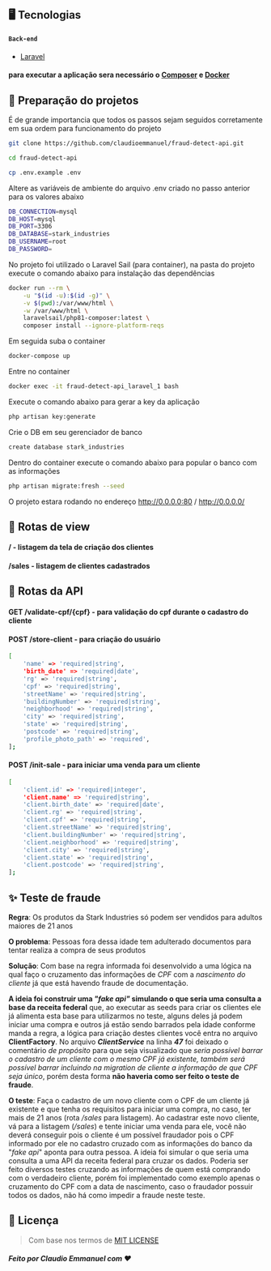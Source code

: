 
## 🖥 Tecnologias 
#### `Back-end`
- [Laravel](https://laravel.com/)
#### para executar a aplicação sera necessário o [Composer](https://getcomposer.org/download/) e [Docker](https://docs.docker.com/engine/install/)

## 🎴 Preparação do projetos 

É de grande importancia que todos os passos sejam seguidos corretamente em sua ordem para funcionamento do projeto

```bash
git clone https://github.com/claudioemmanuel/fraud-detect-api.git
```
```bash
cd fraud-detect-api 
```
```bash
cp .env.example .env
```
Altere as variáveis de ambiente do arquivo .env criado no passo anterior para os valores abaixo
```bash
DB_CONNECTION=mysql
DB_HOST=mysql
DB_PORT=3306
DB_DATABASE=stark_industries
DB_USERNAME=root
DB_PASSWORD=
```
No projeto foi utilizado o Laravel Sail (para container), na pasta do projeto execute o comando abaixo para instalação das dependências
```bash
docker run --rm \
    -u "$(id -u):$(id -g)" \
    -v $(pwd):/var/www/html \
    -w /var/www/html \
    laravelsail/php81-composer:latest \
    composer install --ignore-platform-reqs
```
Em seguida suba o container
```bash
docker-compose up
```
Entre no container
```bash
docker exec -it fraud-detect-api_laravel_1 bash
```
Execute o comando abaixo para gerar a key da aplicação 
```bash
php artisan key:generate
```
Crie o DB em seu gerenciador de banco
```bash
create database stark_industries
```
Dentro do container execute o comando abaixo para popular o banco com as informações 
```bash
php artisan migrate:fresh --seed 
```
O projeto estara rodando no endereço http://0.0.0.0:80 / http://0.0.0.0/

## 🔗 Rotas de view
#### / - listagem da tela de criação dos clientes
#### /sales - listagem de clientes cadastrados

## 🔗 Rotas da API
#### GET /validate-cpf/{cpf} - para validação do cpf durante o cadastro do cliente
#### POST /store-client - para criação do usuário
```bash
[
    'name' => 'required|string',
    'birth_date' => 'required|date',
    'rg' => 'required|string',
    'cpf' => 'required|string',
    'streetName' => 'required|string',
    'buildingNumber' => 'required|string',
    'neighborhood' => 'required|string',
    'city' => 'required|string',
    'state' => 'required|string',
    'postcode' => 'required|string',
    'profile_photo_path' => 'required',
];
```
#### POST /init-sale - para iniciar uma venda para um cliente
```bash
[
    'client.id' => 'required|integer',
    'client.name' => 'required|string',
    'client.birth_date' => 'required|date',
    'client.rg' => 'required|string',
    'client.cpf' => 'required|string',
    'client.streetName' => 'required|string',
    'client.buildingNumber' => 'required|string',
    'client.neighborhood' => 'required|string',
    'client.city' => 'required|string',
    'client.state' => 'required|string',
    'client.postcode' => 'required|string',
];
```

## ✨ Teste de fraude
**Regra**: Os  produtos  da  Stark  Industries  só  podem  ser  vendidos  para  adultos  maiores  de  21  anos  

**O problema**: Pessoas  fora  dessa  idade  tem  adulterado documentos  para  tentar  realiza  a  compra  de  seus  produtos

**Solução**: Com base na regra informada foi desenvolvido a uma lógica na qual faço o cruzamento das informações de *CPF* com  a *nascimento do cliente*  já que está havendo fraude de documentação. 

**A ideia foi construir uma *"fake api"* simulando o que seria uma consulta a base da receita federal** que, ao executar as seeds para criar os clientes ele já alimenta esta base para utilizarmos no teste, alguns deles já podem iniciar uma compra e outros já estão sendo barrados pela idade conforme manda a regra, a lógica para criação destes clientes você entra no arquivo **ClientFactory**. No arquivo ***ClientService*** na linha ***47*** foi deixado o comentário *de propósito* para que seja visualizado que *seria possível barrar o cadastro de um cliente com o mesmo CPF já existente, também será possível barrar incluindo na migration de cliente a informação de que CPF seja único*, porém desta forma **não haveria como ser feito o teste de fraude**.

**O teste**: Faça o cadastro de um novo cliente com o CPF de um cliente já existente e que tenha os requisitos para iniciar uma compra, no caso, ter mais de 21 anos (rota */sales* para listagem). Ao cadastrar este novo cliente, vá para a listagem (*/sales*) e tente iniciar uma venda para ele, você não deverá conseguir pois o cliente é um possível fraudador pois o CPF informado por ele no cadastro cruzado com as informações do banco da "*fake api*" aponta para outra pessoa.  A ideia foi simular o que seria uma consulta a uma API da receita federal para cruzar os dados. Poderia ser feito diversos testes cruzando as informações de quem está comprando com o verdadeiro cliente, porém foi implementado como exemplo apenas o cruzamento do CPF com a data de nascimento, caso o fraudador possuir todos os dados, não há como impedir a fraude neste teste.

## 📙 Licença
> Com base nos termos de [MIT LICENSE](https://opensource.org/licenses/MIT)

##### Feito por Claudio Emmanuel com ❤️
